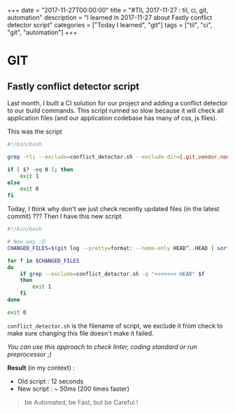 +++
date = "2017-11-27T00:00:00"
title = "#TIL 2017-11-27 : til, ci, git, automation"
description = "I learned in 2017-11-27 about Fastly conflict detector script"
categories = ["Today I learned", "git"]
tags = ["til", "ci", "git", "automation"]
+++


# GIT

## Fastly conflict detector script

Last month, I built a CI solution for our project and adding a conflict detector to our build commands. This script runned so slow because it will check all application files (and our application codebase has many of css, js files).

This was the script

```bash
#!/bin/bash

grep -rli --exclude=conflict_detector.sh --exclude-dir={.git,vendor,node_modules} "<<<<<<< HEAD" .

if [ $? -eq 0 ]; then
    exit 1
else
    exit 0
fi
```

Today, I think why don't we just check recently updated files (in the latest commit) ??? Then I have this new script

```bash
#!/bin/bash

# New way :D
CHANGED_FILES=$(git log --pretty=format: --name-only HEAD^..HEAD | sort | uniq)

for f in $CHANGED_FILES
do
    if grep --exclude=conflict_detector.sh -q "<<<<<<< HEAD" $f
    then
        exit 1
    fi
done

exit 0
```

`conflict_detector.sh` is the filename of script, we exclude it from check to make sure changing this file doesn't make it failed.

*You can use this approach to check linter, coding standard or run preprocessor ;)*

**Result** (in my context) :

- Old script : 12 seconds
- New script : ~ 50ms (200 times faster)

> be Automated, be Fast, but be Careful !
